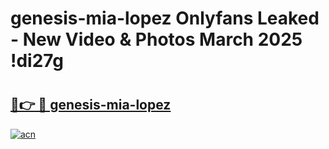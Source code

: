 # genesis-mia-lopez Onlyfans Leaked - New Video & Photos March 2025 !di27g

# <h2><a href="https://x5lbil.iuczelnia.edu.pl?title=genesis-mia-lopez&ref=di27g">🔗👉 🔴 genesis-mia-lopez</a></h2>

[![acn](https://github.com/user-attachments/assets/0f9c940e-d8b0-45ae-aac7-cd30a18b3e1c)](https://x5lbil.iuczelnia.edu.pl?title=genesis-mia-lopez&ref=di27g)

